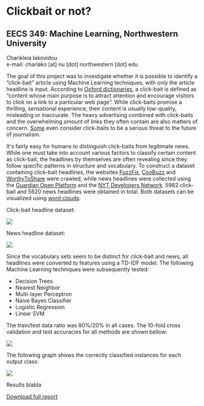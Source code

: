 # Clickbait or not?
## EECS 349: Machine Learning, Northwestern University

Charikleia Iakovidou <br>
e-mail: chariako [at] nu [dot] northwestern [dot] edu

The goal of this project was to investigate whether it is possible to identify a “click-bait” article using Machine Learning techniques, with only the article headline is input. According to [Oxford dictionaries](https://en.oxforddictionaries.com/definition/clickbait), a click-bait is defined as “content whose main purpose is to attract attention and encourage visitors to click on a link to a particular web page”. While click-baits promise a thrilling, sensational experience, their content is usually low-quality, misleading or inaccurate. The heavy advertising combined with click-baits and the overwhelming amount of links they often contain are also matters of concern. [Some](https://www.theguardian.com/media/2016/jul/12/how-technology-disrupted-the-truth) even consider click-baits to be a serious threat to the future of journalism.

It's fairly easy for humans to distinguish click-baits from legitimate news. While one must take into account various factors to classify certain content as click-bait, the headlines by themselves are often revealing since they follow specific patterns in structure and vocabulary. To construct a dataset containing click-bait headlines, the websites [FuzzFix](http://www.fuzzfix.com/), [CooBuzz](http://www.coobuzz.com/) and [WorthyToShare](http://www.worthytoshare.com/) were crawled, while news headlines were collected using the [Guardian Open Platform](http://open-platform.theguardian.com/) and the [NYT Developers Network](https://developer.nytimes.com/). 5982 click-bait and 5620 news headlines were obtained in total. Both datasets can be visualized using [word clouds](https://www.jasondavies.com/wordcloud/):

Click-bait headline dataset:

![](http://i.imgur.com/6UOw4hw.png)

News headline dataset:

![](http://i.imgur.com/pPZoQfO.png)

Since the vocabulary sets seem to be distinct for click-bait and news, all headlines were converted to features using a TD-IDF model. The following Machine Learning techniques were subsequently tested:

- Decision Trees
- Nearest Neighbor
- Multi-layer Perceptron
- Naive Bayes Classifier
- Logistic Regression
- Linear SVM

The train/test data ratio was 80%/20% in all cases. The 10-fold cross validation and test accuracies for all methods are shown bellow:

![](http://i.imgur.com/fS7LM8m.png)

The following graph shows the correctly classified instances for each output class:

![](http://i.imgur.com/TQDS0hV.png)

Results blabla

[Download full report](https://www.youtube.com/watch?v=nSc5-RkndnQ)

